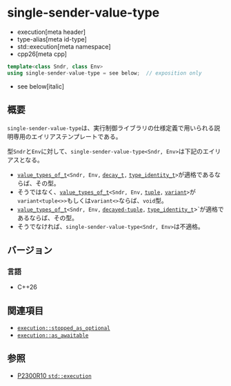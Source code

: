 # single-sender-value-type
* execution[meta header]
* type-alias[meta id-type]
* std::execution[meta namespace]
* cpp26[meta cpp]

```cpp
template<class Sndr, class Env>
using single-sender-value-type = see below;  // exposition only
```
* see below[italic]

## 概要
`single-sender-value-type`は、実行制御ライブラリの仕様定義で用いられる説明専用のエイリアステンプレートである。

型`Sndr`と`Env`に対して、`single-sender-value-type<Sndr, Env>`は下記のエイリアスとなる。

- [`value_types_of_t`](value_types_of_t.md)`<Sndr, Env,` [`decay_t`](/reference/type_traits/decay.md)`,` [`type_identity_t`](/reference/type_traits/type_identity.md)`>`が適格であるならば、その型。
- そうではなく、[`value_types_of_t`](value_types_of_t.md)`<Sndr, Env,` [`tuple`](/reference/tuple/tuple.md)`,` [`variant`](/reference/variant/variant.md)`>`が`variant<tuple<>>`もしくは`variant<>`ならば、`void`型。
- [`value_types_of_t`](value_types_of_t.md)`<Sndr, Env,` [`decayed-tuple`](decayed-tuple.md)`,` [`type_identity_t`](/reference/type_traits/type_identity.md)>`が適格であるならば、その型。
- そうでなければ、`single-sender-value-type<Sndr, Env>`は不適格。


## バージョン
### 言語
- C++26


## 関連項目
- [`execution::stopped_as_optional`](stopped_as_optional.md)
- [`execution::as_awaitable`](as_awaitable.md)


## 参照
- [P2300R10 `std::execution`](https://www.open-std.org/jtc1/sc22/wg21/docs/papers/2024/p2300r10.html)
